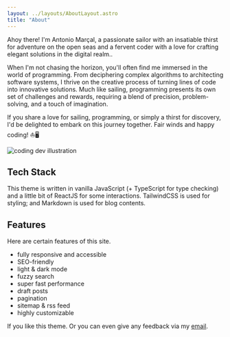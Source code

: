```yaml
---
layout: ../layouts/AboutLayout.astro
title: "About"
---
```


Ahoy there! I'm Antonio Marçal, a passionate sailor with an insatiable thirst for adventure on
the open seas and a fervent coder with a love for crafting elegant solutions in the digital realm..

When I'm not chasing the horizon, you'll often find me immersed in the world of programming.
From deciphering complex algorithms to architecting software systems, I thrive on the creative process of turning lines of code into innovative solutions. Much like sailing, programming presents its own set of challenges and rewards, requiring a blend of precision, problem-solving, and a touch of imagination.

If you share a love for sailing, programming, or simply a thirst for discovery, I'd be delighted to embark on this journey together. Fair winds and happy coding! ⛵🖥️

<div>
  <img src="/assets/dev.svg" class="sm:w-1/2 mx-auto" alt="coding dev illustration">
</div>

## Tech Stack

This theme is written in vanilla JavaScript (+ TypeScript for type checking) and a little bit of ReactJS for some interactions. TailwindCSS is used for styling; and Markdown is used for blog contents.

## Features

Here are certain features of this site.

- fully responsive and accessible
- SEO-friendly
- light & dark mode
- fuzzy search
- super fast performance
- draft posts
- pagination
- sitemap & rss feed
- highly customizable

If you like this theme. 
Or you can even give any feedback via my [email](mailto:antoniomarcal@gmail.com).
